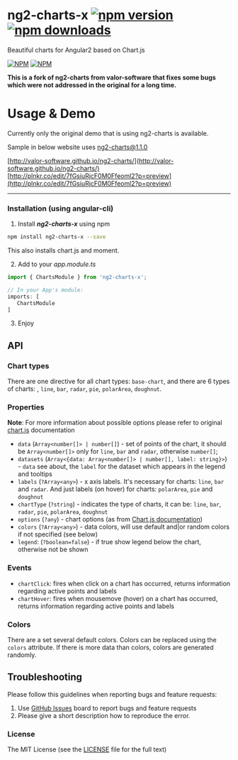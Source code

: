 # ng2-charts-x [![npm version](https://badge.fury.io/js/ng2-charts-x.svg)](http://badge.fury.io/js/ng2-charts-x) [![npm downloads](https://img.shields.io/npm/dm/ng2-charts-x.svg)](https://npmjs.org/ng2-charts-x)
Beautiful charts for Angular2 based on Chart.js

[![NPM](https://nodei.co/npm/ng2-charts-x.png?downloads=true&downloadRank=true&stars=true)](https://npmjs.org/ng2-charts-x)
[![NPM](https://nodei.co/npm-dl/ng2-charts-x.png?height=3&months=9)](https://npmjs.org/ng2-charts-x)

**This is a fork of ng2-charts from valor-software that fixes some bugs which were not addressed in the original for a long time.**

# Usage & Demo

Currently only the original demo that is using ng2-charts is available.

Sample in below website uses ng2-charts@1.1.0

[http://valor-software.github.io/ng2-charts/](http://valor-software.github.io/ng2-charts/)
[http://plnkr.co/edit/7fGsiuRjcF0M0Ffeoml2?p=preview](http://plnkr.co/edit/7fGsiuRjcF0M0Ffeoml2?p=preview)


- - -

### Installation (using angular-cli)

1. Install ***ng2-charts-x*** using npm

```bash
npm install ng2-charts-x --save
```

This also installs chart.js and moment.

2. Add to your *app.module.ts*

```typescript
import { ChartsModule } from 'ng2-charts-x';

// In your App's module:
imports: [
   ChartsModule
]
```

3. Enjoy
  
## API

### Chart types
There are one directive for all chart types: `base-chart`, and there are 6 types of charts: , `line`, `bar`, `radar`, `pie`, `polarArea`, `doughnut`.

### Properties

**Note**: For more information about possible options please refer to original [chart.js](http://www.chartjs.org/docs) documentation

- `data` (`Array<number[]> | number[]`) -  set of points of the chart, it should be `Array<number[]>` only for `line`, `bar` and `radar`, otherwise `number[]`;
- `datasets` (`Array<{data: Array<number[]> | number[], label: string}>`) - `data` see about, the `label` for the dataset which appears in the legend and tooltips
- `labels` (`?Array<any>`) - x axis labels. It's necessary for charts: `line`, `bar` and `radar`. And just labels (on hover) for charts: `polarArea`, `pie` and `doughnut`
- `chartType` (`?string`) - indicates the type of charts, it can be: `line`, `bar`, `radar`, `pie`, `polarArea`, `doughnut`
- `options` (`?any`) - chart options (as from [Chart.js documentation](http://www.chartjs.org/docs/))
- `colors` (`?Array<any>`) - data colors, will use default and|or random colors if not specified (see below)
- `legend`: (`?boolean=false`) - if true show legend below the chart, otherwise not be shown

### Events

- `chartClick`: fires when click on a chart has occurred, returns information regarding active points and labels
- `chartHover`: fires when mousemove (hover) on a chart has occurred, returns information regarding active points and labels


### Colors

There are a set several default colors. Colors can be replaced using the `colors` attribute. If there is more data than colors, colors are generated randomly.


## Troubleshooting

Please follow this guidelines when reporting bugs and feature requests:

1. Use [GitHub Issues](https://github.com/donothingloop/ng2-charts-x/issues) board to report bugs and feature requests
2. Please give a short description how to reproduce the error.

### License

The MIT License (see the [LICENSE](https://github.com/donothingloop/ng2-charts-x/blob/master/LICENSE) file for the full text)
